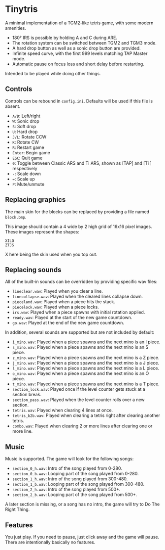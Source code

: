 # Tinytris

A minimal implementation of a TGM2-like tetris game, with some modern amenities.

- 180° IRS is possible by holding A and C during ARE.
- The rotation system can be switched between TGM2 and TGM3 mode.
- A hard drop button as well as a sonic drop button are provided.
- Infinite speed curve, with the first 999 levels matching TAP Master mode.
- Automatic pause on focus loss and short delay before restarting.

Intended to be played while doing other things.

## Controls

Controls can be rebound in `config.ini`. Defaults will be used if this file is absent.

- `A/D`: Left/right
- `W`: Sonic drop
- `S`: Soft drop
- `U`: Hard drop
- `J/L`: Rotate CCW
- `K`: Rotate CW
- `R`: Restart game
- `Enter`: Begin game
- `ESC`: Quit game
- `0`: Toggle between Classic ARS and Ti ARS, shown as [TAP] and [Ti ] respectively
- `-`: Scale down
- `=`: Scale up
- `P`: Mute/unmute

## Replacing graphics
The main skin for the blocks can be replaced by providing a file named `block.bmp`.

This image should contain a 4 wide by 2 high grid of 16x16 pixel images. These images represent the shapes:

```text
XILO
ZTJS
```

X here being the skin used when you top out.

## Replacing sounds
All of the built-in sounds can be overridden by providing specific wav files:

- `lineclear.wav`: Played when you clear a line.
- `linecollapse.wav`: Played when the cleared lines collapse down.
- `pieceland.wav`: Played when a piece hits the stack.
- `piecelock.wav`: Played when a piece locks.
- `irs.wav`: Played when a piece spawns with initial rotation applied.
- `ready.wav`: Played at the start of the new game countdown.
- `go.wav`: Played at the end of the new game countdown.

In addition, several sounds are supported but are not included by default:

- `i_mino.wav`: Played when a piece spawns and the next mino is an I piece.
- `s_mino.wav`: Played when a piece spawns and the next mino is an S piece.
- `z_mino.wav`: Played when a piece spawns and the next mino is a Z piece.
- `j_mino.wav`: Played when a piece spawns and the next mino is a J piece.
- `l_mino.wav`: Played when a piece spawns and the next mino is a L piece.
- `o_mino.wav`: Played when a piece spawns and the next mino is an O piece.
- `t_mino.wav`: Played when a piece spawns and the next mino is a T piece.
- `section_lock.wav`: Played once if the level counter gets stuck at a section break.
- `section_pass.wav`: Played when the level counter rolls over a new section.
- `tetris.wav`: Played when clearing 4 lines at once.
- `tetris_b2b.wav`: Played when clearing a tetris right after clearing another tetris.
- `combo.wav`: Played when clearing 2 or more lines after clearing one or more line.

## Music
Music is supported. The game will look for the following songs:

- `section_0_h.wav`: Intro of the song played from 0-280.
- `section_0_b.wav`: Looping part of the song played from 0-280.
- `section_1_h.wav`: Intro of the song played from 300-480.
- `section_1_b.wav`: Looping part of the song played from 300-480.
- `section_2_h.wav`: Intro of the song played from 500+.
- `section_2_b.wav`: Looping part of the song played from 500+.

A later section is missing, or a song has no intro, the game will try to Do The Right Thing.

## Features

You just play. If you need to pause, just click away and the game will pause. There are intentionally basically no features.